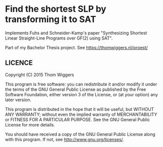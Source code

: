Find the shortest SLP by transforming it to SAT
===============================================

Implements Fuhs and Schneider-Kamp's paper "Synthesizing Shortest Linear
Straight-Line Programs over GF(2) using SAT". 

Part of my Bachelor Thesis project. See https://thomwiggers.nl/proest/

LICENCE
-------
Copyright (C) 2015  Thom Wiggers

This program is free software: you can redistribute it and/or modify
it under the terms of the GNU General Public License as published by
the Free Software Foundation, either version 3 of the License, or
(at your option) any later version.

This program is distributed in the hope that it will be useful,
but WITHOUT ANY WARRANTY; without even the implied warranty of
MERCHANTABILITY or FITNESS FOR A PARTICULAR PURPOSE.  See the
GNU General Public License for more details.

You should have received a copy of the GNU General Public License
along with this program.  If not, see <http://www.gnu.org/licenses/>.
